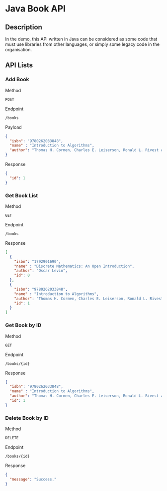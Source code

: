 # Java Book API

## Description

In the demo, this API written in Java can be considered as some code that must use libraries from other languages, or 
simply some legacy code in the organisation.

## API Lists

### Add Book

Method

    POST

Endpoint

    /books

Payload

```json
{
  "isbn": "9780262033848",
  "name" : "Introduction to Algorithms",
  "author": "Thomas H. Cormen, Charles E. Leiserson, Ronald L. Rivest and Clifford Stein"
}
```

Response

```json
{
  "id": 1
}
```

### Get Book List

Method

    GET

Endpoint

    /books

Response

```json
[
  {
    "isbn": "1792901690",
    "name" : "Discrete Mathematics: An Open Introduction",
    "author": "Oscar Levin",
    "id": 0
  },
  {
    "isbn": "9780262033848",
    "name" : "Introduction to Algorithms",
    "author": "Thomas H. Cormen, Charles E. Leiserson, Ronald L. Rivest and Clifford Stein",
    "id": 1
  }
]
```

### Get Book by ID

Method

    GET

Endpoint

    /books/{id}

Response

```json
{
  "isbn": "9780262033848",
  "name" : "Introduction to Algorithms",
  "author": "Thomas H. Cormen, Charles E. Leiserson, Ronald L. Rivest and Clifford Stein",
  "id": 1
}
```

### Delete Book by ID

Method

    DELETE

Endpoint

    /books/{id}

Response

```json
{
  "message": "Success."
}
```
